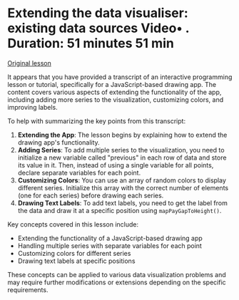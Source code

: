 # Extending the data visualiser: existing data sources Video• . Duration: 51 minutes 51 min

[Original lesson](https://www.coursera.org/learn/uol-introduction-to-programming-2/lecture/f8aSK/extending-the-data-visualiser-existing-data-sources)

It appears that you have provided a transcript of an interactive programming lesson or tutorial, specifically for a JavaScript-based drawing app. The content covers various aspects of extending the functionality of the app, including adding more series to the visualization, customizing colors, and improving labels.

To help with summarizing the key points from this transcript:

1. **Extending the App**: The lesson begins by explaining how to extend the drawing app's functionality.
2. **Adding Series**: To add multiple series to the visualization, you need to initialize a new variable called "previous" in each row of data and store its value in it. Then, instead of using a single variable for all points, declare separate variables for each point.
3. **Customizing Colors**: You can use an array of random colors to display different series. Initialize this array with the correct number of elements (one for each series) before drawing each series.
4. **Drawing Text Labels**: To add text labels, you need to get the label from the data and draw it at a specific position using `mapPayGapToHeight()`.

Key concepts covered in this lesson include:

* Extending the functionality of a JavaScript-based drawing app
* Handling multiple series with separate variables for each point
* Customizing colors for different series
* Drawing text labels at specific positions

These concepts can be applied to various data visualization problems and may require further modifications or extensions depending on the specific requirements.

